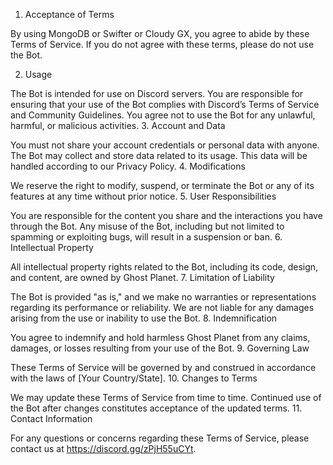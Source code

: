 1. Acceptance of Terms

By using MongoDB or Swifter or Cloudy GX, you agree to abide by these Terms of Service. If you do not agree with these terms, please do not use the Bot.

2. Usage

The Bot is intended for use on Discord servers. You are responsible for ensuring that your use of the Bot complies with Discord’s Terms of Service and Community Guidelines.
You agree not to use the Bot for any unlawful, harmful, or malicious activities.
3. Account and Data

You must not share your account credentials or personal data with anyone.
The Bot may collect and store data related to its usage. This data will be handled according to our Privacy Policy.
4. Modifications

We reserve the right to modify, suspend, or terminate the Bot or any of its features at any time without prior notice.
5. User Responsibilities

You are responsible for the content you share and the interactions you have through the Bot.
Any misuse of the Bot, including but not limited to spamming or exploiting bugs, will result in a suspension or ban.
6. Intellectual Property

All intellectual property rights related to the Bot, including its code, design, and content, are owned by Ghost Planet.
7. Limitation of Liability

The Bot is provided "as is," and we make no warranties or representations regarding its performance or reliability.
We are not liable for any damages arising from the use or inability to use the Bot.
8. Indemnification

You agree to indemnify and hold harmless Ghost Planet from any claims, damages, or losses resulting from your use of the Bot.
9. Governing Law

These Terms of Service will be governed by and construed in accordance with the laws of [Your Country/State].
10. Changes to Terms

We may update these Terms of Service from time to time. Continued use of the Bot after changes constitutes acceptance of the updated terms.
11. Contact Information

For any questions or concerns regarding these Terms of Service, please contact us at https://discord.gg/zPjH55uCYt.
